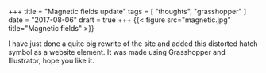 +++
title = "Magnetic fields update"
tags = [ "thoughts", "grasshopper" ]
date = "2017-08-06"
draft = true
+++
{{< figure src="magnetic.jpg" title="Magnetic fields" >}}

I have just done a quite big rewrite of the site and added this distorted hatch symbol as a website element. It was made using Grasshopper and Illustrator, hope you like it.
